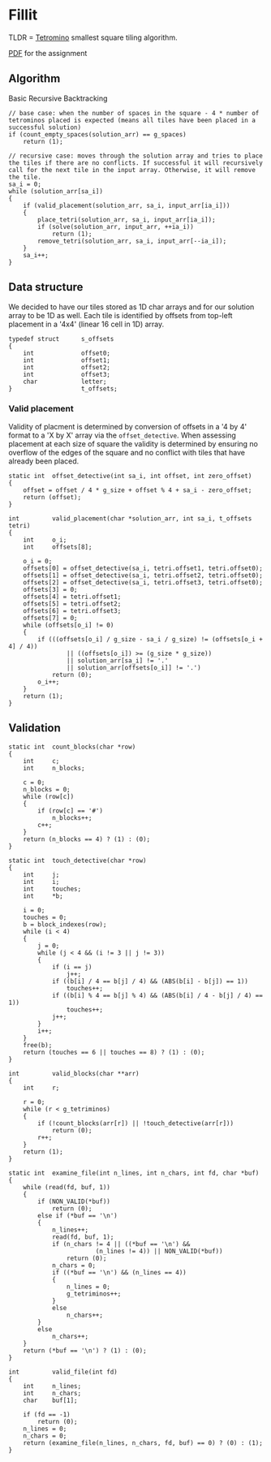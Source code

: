 # Fillit

TLDR = [Tetromino](https://en.wikipedia.org/wiki/Tetromino) smallest square tiling algorithm.

[PDF](https://github.com/tsetsefly/42-fillit/blob/master/fillit.en.pdf) for the assignment

## Algorithm
Basic Recursive Backtracking
```
// base case: when the number of spaces in the square - 4 * number of tetrominos placed is expected (means all tiles have been placed in a successful solution)
if (count_empty_spaces(solution_arr) == g_spaces)
	return (1);
	
// recursive case: moves through the solution array and tries to place the tiles if there are no conflicts. If successful it will recursively call for the next tile in the input array. Otherwise, it will remove the tile.
sa_i = 0;
while (solution_arr[sa_i])
{
	if (valid_placement(solution_arr, sa_i, input_arr[ia_i]))
	{
		place_tetri(solution_arr, sa_i, input_arr[ia_i]);
		if (solve(solution_arr, input_arr, ++ia_i))
			return (1);
		remove_tetri(solution_arr, sa_i, input_arr[--ia_i]);
	}
	sa_i++;
}
```
## Data structure
We decided to have our tiles stored as 1D char arrays and for our solution array to be 1D as well. Each tile is identified by offsets from top-left placement in a '4x4' (linear 16 cell in 1D) array.
```
typedef struct		s_offsets
{
	int				offset0;
	int				offset1;
	int				offset2;
	int				offset3;
	char			letter;
}					t_offsets;
```
### Valid placement
Validity of placment is determined by conversion of offsets in a '4 by 4' format to a 'X by X' array via the ```offset_detective```. When assessing placement at each size of square the validity is determined by ensuring no overflow of the edges of the square and no conflict with tiles that have already been placed.
```
static int	offset_detective(int sa_i, int offset, int zero_offset)
{
	offset = offset / 4 * g_size + offset % 4 + sa_i - zero_offset;
	return (offset);
}

int			valid_placement(char *solution_arr, int sa_i, t_offsets tetri)
{
	int		o_i;
	int		offsets[8];

	o_i = 0;
	offsets[0] = offset_detective(sa_i, tetri.offset1, tetri.offset0);
	offsets[1] = offset_detective(sa_i, tetri.offset2, tetri.offset0);
	offsets[2] = offset_detective(sa_i, tetri.offset3, tetri.offset0);
	offsets[3] = 0;
	offsets[4] = tetri.offset1;
	offsets[5] = tetri.offset2;
	offsets[6] = tetri.offset3;
	offsets[7] = 0;
	while (offsets[o_i] != 0)
	{
		if (((offsets[o_i] / g_size - sa_i / g_size) != (offsets[o_i + 4] / 4))
				|| ((offsets[o_i]) >= (g_size * g_size))
				|| solution_arr[sa_i] != '.'
				|| solution_arr[offsets[o_i]] != '.')
			return (0);
		o_i++;
	}
	return (1);
}
```
## Validation
```
static int	count_blocks(char *row)
{
	int		c;
	int		n_blocks;

	c = 0;
	n_blocks = 0;
	while (row[c])
	{
		if (row[c] == '#')
			n_blocks++;
		c++;
	}
	return (n_blocks == 4) ? (1) : (0);
}

static int	touch_detective(char *row)
{
	int		j;
	int		i;
	int		touches;
	int		*b;

	i = 0;
	touches = 0;
	b = block_indexes(row);
	while (i < 4)
	{
		j = 0;
		while (j < 4 && (i != 3 || j != 3))
		{
			if (i == j)
				j++;
			if ((b[i] / 4 == b[j] / 4) && (ABS(b[i] - b[j]) == 1))
				touches++;
			if ((b[i] % 4 == b[j] % 4) && (ABS(b[i] / 4 - b[j] / 4) == 1))
				touches++;
			j++;
		}
		i++;
	}
	free(b);
	return (touches == 6 || touches == 8) ? (1) : (0);
}

int			valid_blocks(char **arr)
{
	int		r;

	r = 0;
	while (r < g_tetriminos)
	{
		if (!count_blocks(arr[r]) || !touch_detective(arr[r]))
			return (0);
		r++;
	}
	return (1);
}

static int	examine_file(int n_lines, int n_chars, int fd, char *buf)
{
	while (read(fd, buf, 1))
	{
		if (NON_VALID(*buf))
			return (0);
		else if (*buf == '\n')
		{
			n_lines++;
			read(fd, buf, 1);
			if (n_chars != 4 || ((*buf == '\n') &&
						(n_lines != 4)) || NON_VALID(*buf))
				return (0);
			n_chars = 0;
			if ((*buf == '\n') && (n_lines == 4))
			{
				n_lines = 0;
				g_tetriminos++;
			}
			else
				n_chars++;
		}
		else
			n_chars++;
	}
	return (*buf == '\n') ? (1) : (0);
}

int			valid_file(int fd)
{
	int		n_lines;
	int		n_chars;
	char	buf[1];

	if (fd == -1)
		return (0);
	n_lines = 0;
	n_chars = 0;
	return (examine_file(n_lines, n_chars, fd, buf) == 0) ? (0) : (1);
}
```
